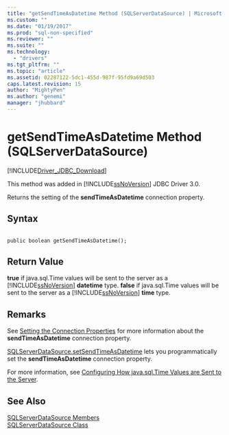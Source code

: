```yaml
---
title: "getSendTimeAsDatetime Method (SQLServerDataSource) | Microsoft Docs"
ms.custom: ""
ms.date: "01/19/2017"
ms.prod: "sql-non-specified"
ms.reviewer: ""
ms.suite: ""
ms.technology: 
  - "drivers"
ms.tgt_pltfrm: ""
ms.topic: "article"
ms.assetid: 02287122-5dc1-455d-987f-95fd9a69d503
caps.latest.revision: 15
author: "MightyPen"
ms.author: "genemi"
manager: "jhubbard"
---
```

# getSendTimeAsDatetime Method (SQLServerDataSource)
[!INCLUDE[Driver_JDBC_Download](../../../includes/driver_jdbc_download.md)]

  This method was added in [!INCLUDE[ssNoVersion](../../../includes/ssnoversion_md.md)] JDBC Driver 3.0.  
  
 Returns the setting of the **sendTimeAsDatetime** connection property.  
  
## Syntax  
  
```  
  
public boolean getSendTimeAsDatetime();  
```  
  
## Return Value  
 **true** if java.sql.Time values will be sent to the server as a [!INCLUDE[ssNoVersion](../../../includes/ssnoversion_md.md)] **datetime** type. **false** if java.sql.Time values will be sent to the server as a [!INCLUDE[ssNoVersion](../../../includes/ssnoversion_md.md)] **time** type.  
  
## Remarks  
 See [Setting the Connection Properties](../../../connect/jdbc/setting-the-connection-properties.md) for more information about the **sendTimeAsDatetime** connection property.  
  
 [SQLServerDataSource.setSendTimeAsDatetime](../../../connect/jdbc/reference/setsendtimeasdatetime-method-sqlserverdatasource.md) lets you programmatically set the **sendTimeAsDatetime** connection property.  
  
 For more information, see [Configuring How java.sql.Time Values are Sent to the Server](../../../connect/jdbc/configuring-how-java-sql-time-values-are-sent-to-the-server.md).  
  
## See Also  
 [SQLServerDataSource Members](../../../connect/jdbc/reference/sqlserverdatasource-members.md)   
 [SQLServerDataSource Class](../../../connect/jdbc/reference/sqlserverdatasource-class.md)  
  
  